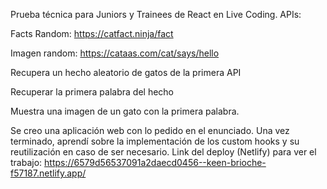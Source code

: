 Prueba técnica para Juniors y Trainees de React en Live Coding.
APIs:

Facts Random: https://catfact.ninja/fact

Imagen random: https://cataas.com/cat/says/hello

Recupera un hecho aleatorio de gatos de la primera API

Recuperar la primera palabra del hecho

Muestra una imagen de un gato con la primera palabra.

Se creo una aplicación web con lo pedido en el enunciado. Una vez terminado, aprendí sobre la implementación de los custom hooks y su reutilización en caso de ser necesario.
Link del deploy (Netlify) para ver el trabajo: https://6579d56537091a2daecd0456--keen-brioche-f57187.netlify.app/
